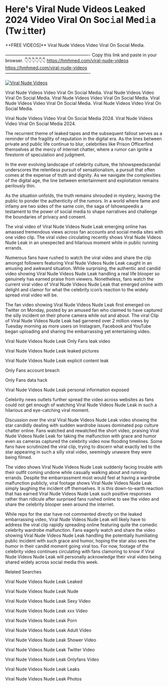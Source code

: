 # Here's Viral Nude Videos Leaked 2024 Video Viral On Soc𝚒al Med𝚒a (Tw𝚒tter)

++FREE VIDEOS]** Viral Nude Videos Video Viral On Social Media.

———————————————————-
Copy this link and paste in your browser.
👇👇👇👇👇👇
https://hmhmed.com/viral-nude-videos
https://hmhmed.com/viral-nude-videos
———————————————————-

[![Viral Nude Videos](https://i.imgur.com/dJHk4Zq.gif)](https://hmhmed.com/viral-nude-videos)

Viral Nude Videos Video Viral On Social Media. Viral Nude Videos Video Viral On Social Media. Viral Nude Videos Video Viral On Social Media. Viral Nude Videos Video Viral On Social Media. Viral Nude Videos Video Viral On Social Media.

Viral Nude Videos Video Viral On Social Media 2024. Viral Nude Videos Video Viral On Social Media 2024.

The recurrent theme of leaked tapes and the subsequent fallout serves as a reminder of the fragility of reputation in the digital era. As the lines between private and public life continue to blur, celebrities like Prison Officerfind themselves at the mercy of internet chatter, where a rumor can ignite a firestorm of speculation and judgment.

In the ever evolving landscape of celebrity culture, the Ishowspeedscandal underscores the relentless pursuit of sensationalism, a pursuit that often comes at the expense of truth and dignity. As we navigate the complexities of the digital age, the line between entertainment and exploitation remains perilously thin.

As the situation unfolds, the truth remains shrouded in mystery, leaving the public to ponder the authenticity of the rumors. In a world where fame and infamy are two sides of the same coin, the saga of Ishowspeedis a testament to the power of social media to shape narratives and challenge the boundaries of privacy and consent.

The viral video of Viral Nude Videos Nude Leak emerging online has amassed tremendous views across fan accounts and social media sites with one video clip. The viral video circulating recently shows Viral Nude Videos Nude Leak in an unexpected and hilarious moment while in public running errands.

Numerous fans have rushed to watch the viral video and share the clip amongst followers featuring Viral Nude Videos Nude Leak caught in an amusing and awkward situation. While surprising, the authentic and candid video showing Viral Nude Videos Nude Leak handling a real life blooper so genuinely has earned praise from viewers. Nonetheless, fans watch the current viral video of Viral Nude Videos Nude Leak that emerged online with delight and clamor for what the celebrity icon’s reaction to the widely spread viral video will be.

The fan video showing Viral Nude Videos Nude Leak first emerged on Twitter on Monday, posted by an amused fan who claimed to have captured the silly incident on their phone camera while out and about. The viral Clip of Viral Nude Videos Nude Leak had garnered over 2 million views by Tuesday morning as more users on Instagram, Facebook and YouTube began uploading and sharing the embarrassing yet entertaining video.

Viral Nude Videos Nude Leak Only Fans leak video

Viral Nude Videos Nude Leak leaked pictures

Viral Nude Videos Nude Leak explicit content leak

Only Fans account breach

Only Fans data hack

Viral Nude Videos Nude Leak personal information exposed

Celebrity news outlets further spread the video across websites as fans could not get enough of watching Viral Nude Videos Nude Leak in such a hilarious and eye-catching viral moment.

Discussion over the viral Viral Nude Videos Nude Leak video showing the star candidly dealing with sudden wardrobe issues dominated pop culture chatter online. Fans watched and rewatched the short video, praising Viral Nude Videos Nude Leak for taking the malfunction with grace and humor even as cameras captured the celebrity video now flooding timelines. Some fans have scrutinized the viral clip, trying to discern what exactly led to the star appearing in such a silly viral video, seemingly unaware they were being filmed.

The video shows Viral Nude Videos Nude Leak suddenly facing trouble with their outfit coming undone while casually walking about and running errands. Despite the embarrassment most would feel at having a wardrobe malfunction publicly, viral footage shows Viral Nude Videos Nude Leak simply laughing the incident off themselves. It is this down-to-earth reaction that has earned Viral Nude Videos Nude Leak such positive responses rather than ridicule after surprised fans rushed online to see the video and share the celebrity blooper seen around the internet.

While reps for the star have not commented directly on the leaked embarrassing video, Viral Nude Videos Nude Leak will likely have to address the viral clip rapidly spreading online featuring quite the comedic celebrity wardrobe malfunction. Fans eagerly watch and share the video showing Viral Nude Videos Nude Leak handling the potentially humiliating public incident with such grace and humor, hoping the star also sees the humor in their candid moment going viral too. For now, footage of the celebrity video continues circulating with fans clamoring to know if Viral Nude Videos Nude Leak will personally acknowledge their viral video being shared widely across social media this week.

Related Searches

Viral Nude Videos Nude Leak Leaked

Viral Nude Videos Nude Leak Nude

Viral Nude Videos Nude Leak Sexy Video

Viral Nude Videos Nude Leak xxx Video

Viral Nude Videos Nude Leak Porn

Viral Nude Videos Nude Leak Adult Video

Viral Nude Videos Nude Leak Shower Video

Viral Nude Videos Nude Leak Twitter Video

Viral Nude Videos Nude Leak Onlyfans Video

Viral Nude Videos Nude Leak Leaks

Viral Nude Videos Nude Leak Photos